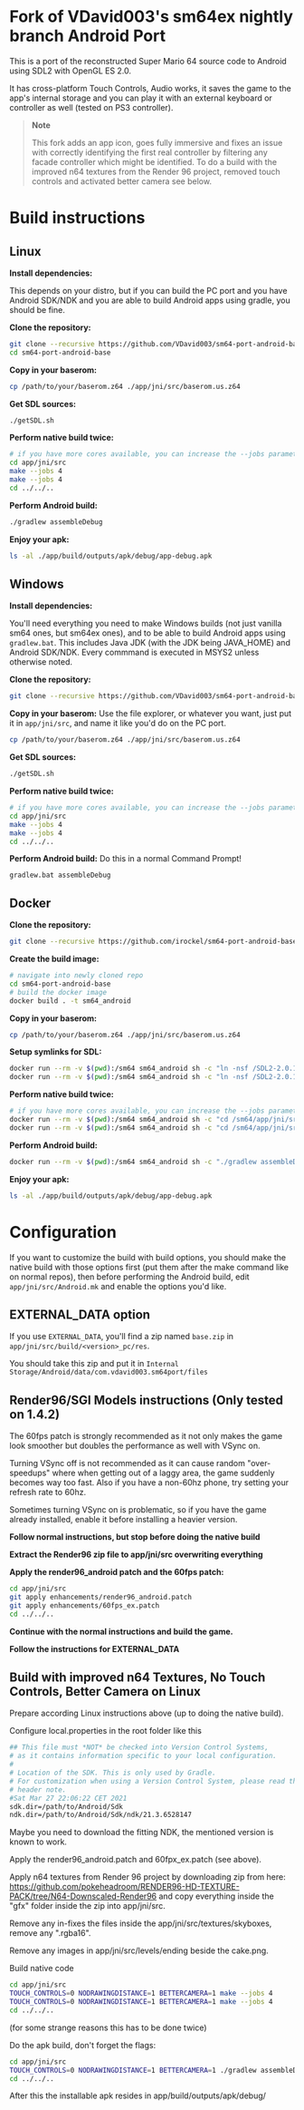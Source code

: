 # Fork of VDavid003's sm64ex nightly branch Android Port
This is a port of the reconstructed Super Mario 64 source code to Android using SDL2 with OpenGL ES 2.0.

It has cross-platform Touch Controls, Audio works, it saves the game to the app's internal storage and you can play it with an external keyboard or controller as well (tested on PS3 controller).

> **Note**
> 
> This fork adds an app icon, goes fully immersive and fixes an issue with correctly identifying the first real controller by filtering any facade controller which might be identified. To do a build with the improved n64 textures from the Render 96 project, removed touch controls and activated better camera see below.

# Build instructions

## Linux

**Install dependencies:**

This depends on your distro, but if you can build the PC port and you have Android SDK/NDK and you are able to build Android apps using gradle, you should be fine.

**Clone the repository:**
```sh
git clone --recursive https://github.com/VDavid003/sm64-port-android-base --branch sm64ex_nightly
cd sm64-port-android-base
```

**Copy in your baserom:**
```sh
cp /path/to/your/baserom.z64 ./app/jni/src/baserom.us.z64
```

**Get SDL sources:**
```sh
./getSDL.sh
```

**Perform native build twice:**
```sh
# if you have more cores available, you can increase the --jobs parameter
cd app/jni/src
make --jobs 4
make --jobs 4
cd ../../..
```

**Perform Android build:**
```sh
./gradlew assembleDebug
```

**Enjoy your apk:**
```sh
ls -al ./app/build/outputs/apk/debug/app-debug.apk
```

## Windows

**Install dependencies:**

You'll need everything you need to make Windows builds (not just vanilla sm64 ones, but sm64ex ones), and to be able to build Android apps using `gradlew.bat`. This includes Java JDK (with the JDK being JAVA_HOME) and Android SDK/NDK. Every commmand is executed in MSYS2 unless otherwise noted.

**Clone the repository:**
```sh
git clone --recursive https://github.com/VDavid003/sm64-port-android-base --branch sm64ex_nightly
```

**Copy in your baserom:**
Use the file explorer, or whatever you want, just put it in `app/jni/src`, and name it like you'd do on the PC port.
```sh
cp /path/to/your/baserom.z64 ./app/jni/src/baserom.us.z64
```

**Get SDL sources:**
```sh
./getSDL.sh
```

**Perform native build twice:**
```sh
# if you have more cores available, you can increase the --jobs parameter
cd app/jni/src
make --jobs 4
make --jobs 4
cd ../../..
```

**Perform Android build:**
Do this in a normal Command Prompt!
```
gradlew.bat assembleDebug
```

## Docker

**Clone the repository:**
```sh
git clone --recursive https://github.com/irockel/sm64-port-android-base --branch sm64ex_nightly
```

**Create the build image:**
```sh
# navigate into newly cloned repo
cd sm64-port-android-base
# build the docker image
docker build . -t sm64_android
```
**Copy in your baserom:**
```sh
cp /path/to/your/baserom.z64 ./app/jni/src/baserom.us.z64
```

**Setup symlinks for SDL:**
```sh
docker run --rm -v $(pwd):/sm64 sm64_android sh -c "ln -nsf /SDL2-2.0.12/src /sm64/app/jni/SDL/src"
docker run --rm -v $(pwd):/sm64 sm64_android sh -c "ln -nsf /SDL2-2.0.12/include /sm64/app/jni/SDL/include"
```

**Perform native build twice:**
```sh
# if you have more cores available, you can increase the --jobs parameter
docker run --rm -v $(pwd):/sm64 sm64_android sh -c "cd /sm64/app/jni/src && make --jobs 4"
docker run --rm -v $(pwd):/sm64 sm64_android sh -c "cd /sm64/app/jni/src && make --jobs 4"
```

**Perform Android build:**
```sh
docker run --rm -v $(pwd):/sm64 sm64_android sh -c "./gradlew assembleDebug"
```

**Enjoy your apk:**
```sh
ls -al ./app/build/outputs/apk/debug/app-debug.apk
```

# Configuration
If you want to customize the build with build options, you should make the native build with those options first (put them after the make command like on normal repos), then before performing the Android build, edit `app/jni/src/Android.mk` and enable the options you'd like.

## EXTERNAL_DATA option
If you use `EXTERNAL_DATA`, you'll find a zip named `base.zip` in `app/jni/src/build/<version>_pc/res`.

You should take this zip and put it in `Internal Storage/Android/data/com.vdavid003.sm64port/files`

## Render96/SGI Models instructions (Only tested on 1.4.2)
The 60fps patch is strongly recommended as it not only makes the game look smoother but doubles the performance as well with VSync on.

Turning VSync off is not recommended as it can cause random "over-speedups" where when getting out of a laggy area, the game suddenly becomes way too fast. Also if you have a non-60hz phone, try setting your refresh rate to 60hz.

Sometimes turning VSync on is problematic, so if you have the game already installed, enable it before installing a heavier version.

**Follow normal instructions, but stop before doing the native build**

**Extract the Render96 zip file to app/jni/src overwriting everything**

**Apply the render96_android patch and the 60fps patch:**
```sh
cd app/jni/src
git apply enhancements/render96_android.patch
git apply enhancements/60fps_ex.patch
cd ../../..
```

**Continue with the normal instructions and build the game.**

**Follow the instructions for EXTERNAL_DATA**

## Build with improved n64 Textures, No Touch Controls, Better Camera on Linux

Prepare according Linux instructions above (up to doing the native build).

Configure local.properties in the root folder like this

```sh
## This file must *NOT* be checked into Version Control Systems,
# as it contains information specific to your local configuration.
#
# Location of the SDK. This is only used by Gradle.
# For customization when using a Version Control System, please read the
# header note.
#Sat Mar 27 22:06:22 CET 2021
sdk.dir=/path/to/Android/Sdk
ndk.dir=/path/to/Android/Sdk/ndk/21.3.6528147
```
Maybe you need to download the fitting NDK, the mentioned version is known to work.

Apply the render96_android.patch and 60fpx_ex.patch (see above).

Apply n64 textures from Render 96 project by downloading zip from here:
  https://github.com/pokeheadroom/RENDER96-HD-TEXTURE-PACK/tree/N64-Downscaled-Render96
and copy everything inside the "gfx" folder inside the zip into app/jni/src.

Remove any in-fixes the files inside the app/jni/src/textures/skyboxes, remove any ".rgba16".

Remove any images in app/jni/src/levels/ending beside the cake.png.

Build native code
```sh
cd app/jni/src
TOUCH_CONTROLS=0 NODRAWINGDISTANCE=1 BETTERCAMERA=1 make --jobs 4
TOUCH_CONTROLS=0 NODRAWINGDISTANCE=1 BETTERCAMERA=1 make --jobs 4
cd ../../..
```
(for some strange reasons this has to be done twice)

Do the apk build, don't forget the flags:
```sh
cd app/jni/src
TOUCH_CONTROLS=0 NODRAWINGDISTANCE=1 BETTERCAMERA=1 ./gradlew assembleDebug
cd ../../..
```

After this the installable apk resides in app/build/outputs/apk/debug/

